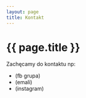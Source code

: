 ```yaml
---
layout: page
title: Kontakt
---
```


<h1> {{ page.title }} </h1>

Zachęcamy do kontaktu np: 

* (fb grupa)
* (emali)
* (instagram)